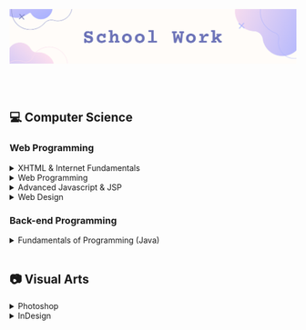 ![](https://github.com/jeyla380/school_work/blob/main/images/new_schoolwork.png)

<br>
<br>

## 💻 Computer Science

### Web Programming

<details>
  <summary>XHTML & Internet Fundamentals</summary>
  
  |Assignments | Projects |
  | :--: | :--: |
  | [Image Map](https://github.com/jeyla380/school_work/tree/main/web_programming/xhtml_fundamentals/image_map) | [Bootstrap](https://github.com/jeyla380/school_work/tree/main/web_programming/xhtml_fundamentals/bootstrap) |
  | [Superheroes](https://github.com/jeyla380/school_work/tree/main/web_programming/xhtml_fundamentals/superheroes) | [Guessing Game](https://github.com/jeyla380/school_work/tree/main/web_programming/xhtml_fundamentals/guess) |
  |  | [Little Boxes](https://github.com/jeyla380/school_work/tree/main/web_programming/xhtml_fundamentals/little_boxes) |
  |  | [Lottery](https://github.com/jeyla380/school_work/tree/main/web_programming/xhtml_fundamentals/lottery) |
  |  | [Mad-Lib](https://github.com/jeyla380/school_work/tree/main/web_programming/xhtml_fundamentals/mad_lib) |
  |  | [Pizza-One](https://github.com/jeyla380/school_work/tree/main/web_programming/xhtml_fundamentals/pizza_one) |
  |  | [Pizza-Two](https://github.com/jeyla380/school_work/tree/main/web_programming/xhtml_fundamentals/pizza_two) |
  |  | [Tic-Tac-Toe](https://github.com/jeyla380/school_work/tree/main/web_programming/xhtml_fundamentals/tic_tac_toe) |
  
</details>

<details>
  <summary>Web Programming</summary>
  
  | Projects |
  | :--: |
  | [Hello World](https://github.com/jeyla380/school_work/tree/main/web_programming/web_programming/Hello_World) |
  | [Javascript Validation](https://github.com/jeyla380/school_work/tree/main/web_programming/web_programming/JavascriptValidation) |
  | [SQL Form](https://github.com/jeyla380/school_work/tree/main/web_programming/web_programming/MySQLForm) |
  | [Planet Form](https://github.com/jeyla380/school_work/tree/main/web_programming/web_programming/Planet_Forms) |
  | [eCommerce](https://github.com/jeyla380/school_work/tree/main/web_programming/web_programming/eCommerce) |
  | [PHP-One](https://github.com/jeyla380/school_work/tree/main/web_programming/web_programming/php_one) |
  
</details>


<details>
  <summary>Advanced Javascript & JSP</summary>
  
  | Projects |
  | :--: |
  | [Javascript Refresher](https://github.com/jeyla380/school_work/tree/main/web_programming/advanced_javascript/H1) |
  | [Book Search](https://github.com/jeyla380/school_work/tree/main/web_programming/advanced_javascript/H2) |
  | [Carousel](https://github.com/jeyla380/school_work/tree/main/web_programming/advanced_javascript/H3) |
  | [JQuery Intro](https://github.com/jeyla380/school_work/tree/main/web_programming/advanced_javascript/H4) |
  | [JQuery Website](https://github.com/jeyla380/school_work/tree/main/web_programming/advanced_javascript/H5) |
  | [Bootstrap Site](https://github.com/jeyla380/school_work/tree/main/web_programming/advanced_javascript/H6) |
  | [Mobile Site](https://github.com/jeyla380/school_work/tree/main/web_programming/advanced_javascript/H7) |
  | [Twitter Site](https://github.com/jeyla380/school_work/tree/main/web_programming/advanced_javascript/H8) |
  
</details>

<details>
  <summary>Web Design</summary>
  
  | Assignments | Projects |
  | :--: | :--: |
  | [Create a Gif](https://github.com/jeyla380/school_work/tree/main/web_programming/web_design/A4) | [Digital Mockup](https://github.com/jeyla380/school_work/tree/main/web_programming/web_design/Digital_Mockup) |
  | [Creating Tables](https://github.com/jeyla380/school_work/tree/main/web_programming/web_design/A6) | [Website Wireframe](https://github.com/jeyla380/school_work/tree/main/web_programming/web_design/Website_Wireframe) |
  |  | [Website Completed](https://github.com/jeyla380/school_work/tree/main/web_programming/web_design/Website_Completed) |
  
  
</details>


<!--| XHTML & Internet Fundamentals | Web Programming | Advanced Javascript & JSP | Website Design |
| :---: | :---: | :---: | :---: |
| [Bootstrap](https://github.com/jeyla380/school_work/tree/main/web_programming/xhtml_fundamentals/bootstrap) | [Hello World](https://github.com/jeyla380/school_work/tree/main/web_programming/web_programming/Hello_World) | [Javascript Refresher](https://github.com/jeyla380/school_work/tree/main/web_programming/advanced_javascript/H1) | [Create a Gif](https://github.com/jeyla380/school_work/tree/main/web_programming/web_design/A4) |
| [Guessing Game](https://github.com/jeyla380/school_work/tree/main/web_programming/xhtml_fundamentals/guess) | [Javascript Validation](https://github.com/jeyla380/school_work/tree/main/web_programming/web_programming/JavascriptValidation) | [Book Search](https://github.com/jeyla380/school_work/tree/main/web_programming/advanced_javascript/H2) | [Creating Tables](https://github.com/jeyla380/school_work/tree/main/web_programming/web_design/A6) |
| [Image Map](https://github.com/jeyla380/school_work/tree/main/web_programming/xhtml_fundamentals/image_map) | [SQL Form](https://github.com/jeyla380/school_work/tree/main/web_programming/web_programming/MySQLForm) | [Carousel](https://github.com/jeyla380/school_work/tree/main/web_programming/advanced_javascript/H3) | [Digital Mockup](https://github.com/jeyla380/school_work/tree/main/web_programming/web_design/Digital_Mockup) |
| [Little Boxes](https://github.com/jeyla380/school_work/tree/main/web_programming/xhtml_fundamentals/little_boxes) | [Planet Form](https://github.com/jeyla380/school_work/tree/main/web_programming/web_programming/Planet_Forms) | [JQuery Intro](https://github.com/jeyla380/school_work/tree/main/web_programming/advanced_javascript/H4) | [Website Wireframe](https://github.com/jeyla380/school_work/tree/main/web_programming/web_design/Website_Wireframe) |
| [Lottery](https://github.com/jeyla380/school_work/tree/main/web_programming/xhtml_fundamentals/lottery) | [eCommerce](https://github.com/jeyla380/school_work/tree/main/web_programming/web_programming/eCommerce) | [JQuery Website](https://github.com/jeyla380/school_work/tree/main/web_programming/advanced_javascript/H5) | [Website Completed](https://github.com/jeyla380/school_work/tree/main/web_programming/web_design/Website_Completed) |
| [Mad-Lib](https://github.com/jeyla380/school_work/tree/main/web_programming/xhtml_fundamentals/mad_lib) | [PHP-One](https://github.com/jeyla380/school_work/tree/main/web_programming/web_programming/php_one) | [Bootstrap Site](https://github.com/jeyla380/school_work/tree/main/web_programming/advanced_javascript/H6) |  |
| [Pizza-One](https://github.com/jeyla380/school_work/tree/main/web_programming/xhtml_fundamentals/pizza_one) |  | [Mobile Site](https://github.com/jeyla380/school_work/tree/main/web_programming/advanced_javascript/H7) |  |
| [Pizza-Two](https://github.com/jeyla380/school_work/tree/main/web_programming/xhtml_fundamentals/pizza_two) |  | [Twitter Site](https://github.com/jeyla380/school_work/tree/main/web_programming/advanced_javascript/H8) |  |
| [Superheroes](https://github.com/jeyla380/school_work/tree/main/web_programming/xhtml_fundamentals/superheroes) |  |  |  |
| [Tic-Tac-Toe](https://github.com/jeyla380/school_work/tree/main/web_programming/xhtml_fundamentals/tic_tac_toe) |  |  |  |-->

### Back-end Programming
<details>
  <summary>Fundamentals of Programming (Java)</summary>
  
  | Labs | Assignments | Projects |
  | :--: | :--: | :--: |
  | [LabMid1](https://github.com/jeyla380/school_work/tree/main/backend_programming/java/LabMid1) | [Assignment 01](https://github.com/jeyla380/school_work/tree/main/backend_programming/java/A01) | [Midterm 1](https://github.com/jeyla380/school_work/tree/main/backend_programming/java/Midterm1) |
  | [LabMid2](https://github.com/jeyla380/school_work/tree/main/backend_programming/java/LabMid2) | [Assignment 02](https://github.com/jeyla380/school_work/tree/main/backend_programming/java/A02) | [Midterm 2](https://github.com/jeyla380/school_work/tree/main/backend_programming/java/Midterm2) |
  | | [Assignment 03](https://github.com/jeyla380/school_work/tree/main/backend_programming/java/A03) | [Final](https://github.com/jeyla380/school_work/tree/main/backend_programming/java/Final) |
  | | [Assignment 05](https://github.com/jeyla380/school_work/tree/main/backend_programming/java/A05) | |
  | | [Assignment 06](https://github.com/jeyla380/school_work/tree/main/backend_programming/java/A06) | |
  
</details>



<!--| Fundamentals of Programming (Java) | 
| :---: |
| [LabMid1](https://github.com/jeyla380/school_work/tree/main/backend_programming/java/LabMid1) |
| [LabMid2](https://github.com/jeyla380/school_work/tree/main/backend_programming/java/LabMid2) |
| [Assignment 01](https://github.com/jeyla380/school_work/tree/main/backend_programming/java/A01) |
| [Assignment 02](https://github.com/jeyla380/school_work/tree/main/backend_programming/java/A02) |
| [Assignment 03](https://github.com/jeyla380/school_work/tree/main/backend_programming/java/A03) |
| [Assignment 05](https://github.com/jeyla380/school_work/tree/main/backend_programming/java/A05) |
| [Assignment 06](https://github.com/jeyla380/school_work/tree/main/backend_programming/java/A06) |
| [Midterm 1](https://github.com/jeyla380/school_work/tree/main/backend_programming/java/Midterm1) |
| [Midterm 2](https://github.com/jeyla380/school_work/tree/main/backend_programming/java/Midterm2) |
| [Final](https://github.com/jeyla380/school_work/tree/main/backend_programming/java/Final) |-->

<br>

## 📷 Visual Arts
<details>
<summary>Photoshop</summary>
  
  | Assignments| Projects |
  | :--: | :--:|
  | [Field Blur](https://github.com/jeyla380/school_work/blob/main/visual_arts/photoshop/assignments/Field_Blur.JPG) | [Vintage Picture](https://github.com/jeyla380/school_work/tree/main/visual_arts/photoshop/creative_project03) |
  | [Font Practice](https://github.com/jeyla380/school_work/blob/main/visual_arts/photoshop/assignments/Font_Practice.JPG) | [CD Cover](https://github.com/jeyla380/school_work/tree/main/visual_arts/photoshop/creative_project04) |
  | [Quote](https://github.com/jeyla380/school_work/blob/main/visual_arts/photoshop/assignments/Paragraph_Quote.JPG) | [Brushed Photo](https://github.com/jeyla380/school_work/tree/main/visual_arts/photoshop/creative_project05) |
  | [Actions](https://github.com/jeyla380/school_work/blob/main/visual_arts/photoshop/assignments/actions_practice.JPG) | [Alien Movie Poster](https://github.com/jeyla380/school_work/tree/main/visual_arts/photoshop/creative_project06) |
  | [Artboard](https://github.com/jeyla380/school_work/blob/main/visual_arts/photoshop/assignments/artboard.JPG) | |
  | [Painted Apple](https://github.com/jeyla380/school_work/blob/main/visual_arts/photoshop/assignments/painted_apple.JPG) | | 
  | [Vector Art](https://github.com/jeyla380/school_work/blob/main/visual_arts/photoshop/assignments/vector_art.JPG) | |
  
  </details>

<details>
  <summary>InDesign</summary>
  
  | Projects |
  | :--: | 
  |[Wildlife Magazine](https://github.com/jeyla380/school_work/tree/main/visual_arts/indesign/project01)|
  |[Two-Tone Book Cover](https://github.com/jeyla380/school_work/tree/main/visual_arts/indesign/project03)|
  |[Wildlife Collage](https://github.com/jeyla380/school_work/tree/main/visual_arts/indesign/project05)|
  |[Stickers](https://github.com/jeyla380/school_work/tree/main/visual_arts/indesign/project06)|
  |[Calendar](https://github.com/jeyla380/school_work/tree/main/visual_arts/indesign/project07)|
  
</details>



<!--| Photoshop | InDesign |
| :---: | :---: |
| [Vintage Picture](https://github.com/jeyla380/school_work/tree/main/visual_arts/photoshop/creative_project03) | [Wildlife Magazine](https://github.com/jeyla380/school_work/tree/main/visual_arts/indesign/project01) | 
| [CD Cover](https://github.com/jeyla380/school_work/tree/main/visual_arts/photoshop/creative_project04) | [Two-Tone Book Cover](https://github.com/jeyla380/school_work/tree/main/visual_arts/indesign/project03) |
| [Brushed Photo](https://github.com/jeyla380/school_work/tree/main/visual_arts/photoshop/creative_project05) | [Wildlife Collage](https://github.com/jeyla380/school_work/tree/main/visual_arts/indesign/project05) |
| [Alien Movie Poster](https://github.com/jeyla380/school_work/tree/main/visual_arts/photoshop/creative_project06) | [Stickers](https://github.com/jeyla380/school_work/tree/main/visual_arts/indesign/project06) |
| [Other Assignments](https://github.com/jeyla380/school_work/tree/main/visual_arts/photoshop/assignments) | [Calendar](https://github.com/jeyla380/school_work/tree/main/visual_arts/indesign/project07) |-->
